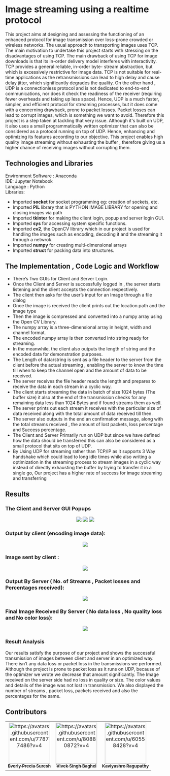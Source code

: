# Image streaming using a realtime protocol  
This project aims at designing and assessing the functioning of an enhanced protocol for image transmission over loss-prone crowded or wireless networks. The usual approach to transporting images uses TCP. The main motivation to undertake this project starts with stressing on the disadvantages of using TCP. The main drawback of using TCP for image downloads is that its in-order delivery model interferes with interactivity. TCP provides a general reliable, in-order byte- stream abstraction, but which 
is excessively restrictive for image data. TCP is not suitable for real-time applications as the retransmissions can lead to high delay and cause delay 
jitter, which significantly degrades the quality. On the other hand , UDP is a connectionless protocol and is not dedicated to end-to-end communications, nor does it check the readiness of the receiver (requiring fewer overheads and taking up less space). Hence, UDP is a much faster, simpler, and efficient protocol for streaming processes, but it does come with a concerning drawback, prone to packet losses. Packet losses can lead to corrupt images, which is something we want to avoid. Therefore this project is a step taken at tackling that very issue. Although it's built on UDP, it also uses a small programmatically written optimizer that can also be considered as a protocol running on top of UDP. Hence, enhancing and optimizing its features according to our objective. This project enables high quality image streaming without exhausting the buffer , therefore giving us a higher chance of receiving images without corrupting them.

## Technologies and Libraries
Environment Software : Anaconda   
IDE: Jupyter Notebook   
Language : Python    
Libraries: 
- Imported **socket** for socket programming eg: creation of sockets, etc.  
- Imported  **PIL** library that is PYTHON IMAGE LIBRARY for opening and closing images via path 
- Imported **tkinter** for making the client login, popup and server login GUI.
- Imported  **sys** for accessing system specific functions. 
- Imported **cv2**, the OpenCV library which in our project is used for handling the images such as encoding, decoding it and the streaming it through a netwrok.  
- Imported  **numpy** for creating multi-dimensional arrays  
- Imported **struct** for packing data into structures.

## The Implementation , Code Logic and Workflow
- There’s Two GUIs for Client and Server Login.
- Once the Client and Server is successfully logged in , the server starts listening and the 
client accepts the connection respectively. 
- The client then asks for the user’s input for an Image through a file dialog 
- Once the image is received the client prints out the location path and the image type 
- Then the image is compressed and converted into a numpy array using the Open CV 
Library. 
- The numpy array is a three-dimensional array in height, width and channel format. 
- The encoded numpy array is then converted into string ready for streaming. 
- In the meanwhile, the client also outputs the length of string and the encoded data for 
demonstration purposes. 
- The Length of data/string is sent as a file header to the server from the client before the 
actual streaming , enabling the server to know the time till when to keep the channel open 
and the amount of data to be received. 
- The server receives the file header reads the length and prepares to receive the data in 
each stream in a cyclic way. 
- The client starts streaming the data in batch of size 1024 bytes (The buffer size) it also at 
the end of the transmission checks for any remaining data less than 1024 Bytes and if 
found streams them as well. 
- The server prints out each stream it receives with the particular size of data received 
along with the total amount of data received till then. 
- The server also outputs in the end an confirmation message, along with the total streams received 
, the amount of lost packets, loss percentage and Success percentage. 
- The Client and Server Primarily run on UDP but since we have defined how the data should be 
transferred this can also be considered as a small protocol that sits on top of UDP. 
- By Using UDP for streaming rather than TCP/IP as it supports 3 Way handshake which could 
lead to long idle times while also writing a optimization in the streaming process to stream 
images in a cyclic way instead of directly exhausting the buffer by trying to transfer it in a single 
go, Our project has a higher rate of success for image streaming and transferring


## Results
### The Client and Server GUI Popups
<p float="left" align="center">
 <img src="https://user-images.githubusercontent.com/77877486/140919322-f0a103f5-42f1-4c69-9d67-14386bb92c9b.jpg">  
 <img src="https://user-images.githubusercontent.com/77877486/140919550-afc471ae-fd3f-4e8f-84d0-407d60852e51.png">
 <img src= "https://user-images.githubusercontent.com/77877486/140919965-de821979-272d-4297-8c74-ed06a08208e0.png">
</p>

### Output by client (encoding image data):
<p align="center">
<img src="https://user-images.githubusercontent.com/77877486/140920239-db3929bd-8291-4124-894e-7feb2b25ec6c.png">
</p>

### Image sent by client :
<p align="center">
<img src="https://user-images.githubusercontent.com/77877486/140920480-c99b88a2-fd60-4cf1-8291-debc5aedd394.png">
</p>

### Output By Server ( No. of Streams , Packet losses and Percentages received):
<p align="center">
<img src="https://user-images.githubusercontent.com/77877486/140920709-cda34744-c1c4-45de-ae40-f443545ddc0e.png">
</p>

### Final Image Received By Server ( No data loss , No quality loss and No color loss):
<p align="center">
<img src="https://user-images.githubusercontent.com/77877486/140924690-88581882-74bd-4c9d-9e4e-4d8e847ecd4a.png">
</p>

### Result Analysis 
Our results satisfy the purpose of our project and shows the successful transmission of images between 
client and server in an optimized way. There isn’t any data loss or packet loss in the transmissions we 
performed. Although the project is prone to packet loss as it runs on UDP, because of the optimizer we 
wrote we decrease that amount significantly. The Image received on the server side had no loss in quality 
or size. The color values and details of the image was not lost in transmission. We also displayed the 
number of streams , packet loss, packets received and also the percentages for the same.

## Contributors
<div align="center">
<table>
  <tbody><tr>
     <td align="center"><a href="https://github.com/everly-gif"><img alt="https://avatars.githubusercontent.com/u/77877486?v=4" src="https://avatars.githubusercontent.com/u/77877486?v=4" width="130px;"><br><sub><b>Everly Precia Suresh</b></sub></a><br></td>
    <td align="center"><a href="https://github.com/vb6539"><img alt="https://avatars.githubusercontent.com/u/80880872?v=4" src="https://avatars.githubusercontent.com/u/80880872?v=4" width="130px;"><br><sub><b>Vivek Singh Baghel </b></sub></a><br></td>
    <td align="center"><a href="https://github.com/RPK2103"><img alt="https://avatars.githubusercontent.com/u/60558428?v=4" src="https://avatars.githubusercontent.com/u/60558428?v=4" width="130px;"><br><sub><b>Kaviyashre Ragupathy</b></sub></a><br></td>
  </tr>
  
</tbody></table>
</div>


